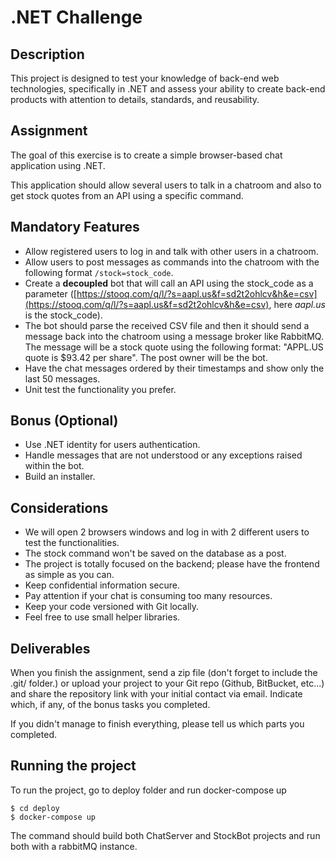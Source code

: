 # .NET Challenge

## Description

This project is designed to test your knowledge of back-end web technologies, specifically in .NET and assess your ability to create back-end products with attention to details, standards, and reusability.

## Assignment

The goal of this exercise is to create a simple browser-based chat application using .NET.

This application should allow several users to talk in a chatroom and also to get stock quotes from an API using a specific command.

## Mandatory Features

- Allow registered users to log in and talk with other users in a chatroom.
- Allow users to post messages as commands into the chatroom with the following format `/stock=stock_code`.
- Create a **decoupled** bot that will call an API using the stock_code as a parameter ([https://stooq.com/q/l/?s=aapl.us&f=sd2t2ohlcv&h&e=csv](https://stooq.com/q/l/?s=aapl.us&f=sd2t2ohlcv&h&e=csv), here *aapl.us* is the
stock_code).
- The bot should parse the received CSV file and then it should send a message back into the chatroom using a message broker like RabbitMQ. The message will be a stock quote using the following format: "APPL.US quote is $93.42 per share". The post owner will be the bot.
- Have the chat messages ordered by their timestamps and show only the last 50 messages.
- Unit test the functionality you prefer.

## Bonus (Optional)

- Use .NET identity for users authentication.
- Handle messages that are not understood or any exceptions raised within the bot.
- Build an installer.

## Considerations

- We will open 2 browsers windows and log in with 2 different users to test the functionalities.
- The stock command won't be saved on the database as a post.
- The project is totally focused on the backend; please have the frontend as simple as you can.
- Keep confidential information secure.
- Pay attention if your chat is consuming too many resources.
- Keep your code versioned with Git locally.
- Feel free to use small helper libraries.

## Deliverables

When you finish the assignment, send a zip file (don't forget to include the .git/ folder.) or upload your project to your Git repo (Github, BitBucket, etc...) and share the repository link with your initial contact via email. Indicate which, if any, of the bonus tasks you completed.

If you didn't manage to finish everything, please tell us which parts you completed.


## Running the project

To run the project, go to deploy folder and run docker-compose up

```shell
$ cd deploy
$ docker-compose up
```

The command should build both ChatServer and StockBot projects and run both with a rabbitMQ instance.